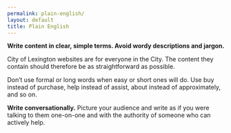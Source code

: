 ```yaml
---
permalink: plain-english/
layout: default
title: Plain English
---
```


**Write content in clear, simple terms. Avoid wordy descriptions and jargon.**

City of Lexington websites are for everyone in the City. The content they contain should therefore be as straightforward as possible.

Don’t use formal or long words when easy or short ones will do. Use buy instead of purchase, help instead of assist, about instead of approximately, and so on.

**Write conversationally.** Picture your audience and write as if you were talking to them one-on-one and with the authority of someone who can actively help.

